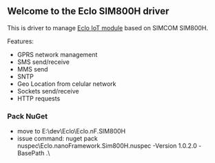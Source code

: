 ## Welcome to the Eclo SIM800H driver

This is driver to manage [Eclo IoT module](http://eclo.github.io/SIM800h-IoT-module) based on SIMCOM SIM800H.

Features:

- GPRS network management
- SMS send/receive
- MMS send
- SNTP
- Geo Location from celular network
- Sockets send/receive
- HTTP requests

### Pack NuGet

* move to E:\dev\Eclo\Eclo.nF.SIM800H
* issue command: nuget pack nuspec\Eclo.nanoFramework.Sim800H.nuspec -Version 1.0.2.0 -BasePath .\
